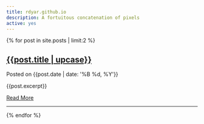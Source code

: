 ```yaml
---
title: rdyar.github.io
description: A fortuitous concatenation of pixels
active: yes
---
```

{% for post in site.posts | limit:2 %}
   <h2><a href="{{post.url}}">{{post.title | upcase}}</a></h2>
   <p class="small">Posted on {{post.date | date: '%B %d, %Y'}}</p>
   <p>{{post.excerpt}}</p>
   <a href="{{post.url}}">Read More</a>
   <hr>
{% endfor %} 
